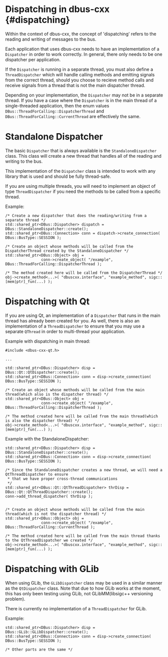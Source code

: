 Dispatching in dbus-cxx {#dispatching}
===

Within the context of dbus-cxx, the concept of 'dispatching' refers
to the reading and writing of messages to the bus.

Each application that uses dbus-cxx needs to have an implementation
of a `Dispatcher` in order to work correctly.  In general, there
only needs to be one dispatcher per application.

If the `Dispatcher` is running in a separate thread, you must also
define a `ThreadDispatcher` which will handle calling methods and
emitting signals from the correct thread, should you choose to recieve
method calls and receive signals from a thread that is not the main
dispatcher thread.

Depending on your implementation, the `Dispatcher` may not be in a
separate thread.  If you have a case where the `Dispatcher` is in
the main thread of a single-threaded application, then the enum values
`DBus::ThreadForCalling::DispatcherThread` and
`DBus::ThreadForCalling::CurrentThread` are effectively the same.

# Standalone Dispatcher

The basic `Dispatcher` that is always available is the
`StandaloneDispatcher` class.  This class will create a new thread
that handles all of the reading and writing to the bus.

This implementation of the `Dispatcher` class is intended to work
with any library that is used and should be fully thread-safe.

If you are using multiple threads, you will need to implement
an object of type `ThreadDispatcher` if you need the methods to
be called from a specific thread.

Example:

```{.cpp}
/* Create a new dispatcher that does the reading/writing from a separate thread */
std::shared_ptr<DBus::Dispatcher> dispatch = DBus::StandaloneDispatcher::create();
std::shared_ptr<DBus::Connection> conn = dispatch->create_connection( DBus::BusType::SESSION );

/* Create an object whose methods will be called from the DispatcherThread created by the StandaloneDispatcher */
std::shared_ptr<DBus::Object> obj =
                conn->create_object( "/example", DBus::ThreadForCalling::DispatcherThread );

/* The method created here will be called from the DispatcherThread */
obj->create_method<...>( "dbuscxx.interface", "example_method", sigc::[mem|ptr]_fun(...) );
```

# Dispatching with Qt

If you are using Qt, an implementation of a `Dispatcher` that runs in the main thread
has already been created for you.  As well, there is also an implementation of a
`ThreadDispatcher` to ensure that you may use a separate `QThread` in order to
multi-thread your application.

Example with dispatching in main thread:

```{.cpp}
#include <dbus-cxx-qt.h>

...

std::shared_ptr<DBus::Dispatcher> disp = DBus::Qt::QtDispatcher::create();
std::shared_ptr<DBus::Connection> conn = disp->create_connection( DBus::BusType::SESSION );

/* Create an object whose methods will be called from the main thread(which also is the dispatcher thread) */
std::shared_ptr<DBus::Object> obj =
                conn->create_object( "/example", DBus::ThreadForCalling::DispatcherThread );

/* The method created here will be called from the main thread(which is also the dispatcher thread) */
obj->create_method<...>( "dbuscxx.interface", "example_method", sigc::[mem|ptr]_fun(...) );
```

Example with the StandaloneDispatcher:

```{.cpp}
std::shared_ptr<DBus::Dispatcher> disp = DBus::StandaloneDispatcher::create();
std::shared_ptr<DBus::Connection> conn = disp->create_connection( DBus::BusType::SESSION );

/* Since the StandaloneDispatcher creates a new thread, we will need a QtThreadDispatcher to ensure
 * that we have proper cross-thread communications
 */
std::shared_ptr<DBus::Qt::QtThreadDispatcher> thrDisp = DBus::Qt::QtThreadDispatcher::create();
conn->add_thread_dispatcher( thrDisp );


/* Create an object whose methods will be called from the main thread(which is not the dispatcher thread) */
std::shared_ptr<DBus::Object> obj =
                conn->create_object( "/example", DBus::ThreadForCalling::CurrentThread );

/* The method created here will be called from the main thread thanks to the QtThreadDispatcher we created */
obj->create_method<...>( "dbuscxx.interface", "example_method", sigc::[mem|ptr]_fun(...) );
```

# Dispatching with GLib

When using GLib, the `GLibDispatcher` class may be used in a similar manner as the
`QtDispatcher` class.  Note that due to how GLib works at the moment, this has only
been testing using GLib, not GLibMM(libsigc++ versioning problem).

There is currently no implementation of a `ThreadDispatcher` for GLib.

Example:

```{.cpp}
std::shared_ptr<DBus::Dispatcher> disp = DBus::GLib::GLibDispatcher::create();
std::shared_ptr<DBus::Connection> conn = disp->create_connection( DBus::BusType::SESSION );

/* Other parts are the same */
```
